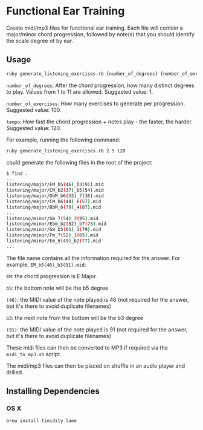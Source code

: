 # Functional Ear Training
Create midi/mp3 files for functional ear training. Each file will contain a major/minor chord progression, followed by note(s) that you should identify the scale degree of by ear.

## Usage
```sh
ruby generate_listening_exercises.rb {number_of_degrees} {number_of_exercises} {tempo}
```

`number_of_degrees`: After the chord progression, how many distinct degrees to play. Values from 1 to 11 are allowed. Suggested value: 1.

`number_of_exercises`: How many exercises to generate per progression. Suggested value: 100.

`tempo`: How fast the chord progression + notes play - the faster, the harder. Suggested value: 120.

For example, running the following command:
```sh
ruby generate_listening_exercises.rb 2 5 120
```
could generate the following files in the root of the project:
```sh
$ find .
...
listening/major/EM_b5(46)_b3(91).mid
listening/major/CM_b2(37)_b5(54).mid
listening/major/DbM_b6(33)_7(36).mid
listening/major/CM_b6(44)_6(57).mid
listening/major/BbM_6(79)_4(87).mid
...
listening/minor/Gm_7(54)_3(95).mid
listening/minor/Ebm_b2(52)_b7(73).mid
listening/minor/Gm_b5(61)_1(79).mid
listening/minor/Fm_7(52)_1(65).mid
listening/minor/Em_6(49)_b2(77).mid
...
```
The file name contains all the information required for the answer. For example, `EM_b5(46)_b3(91).mid`:

`EM`: the chord progression is E Major.

`b5`: the bottom note will be the b5 degree

`(46)`: the MIDI value of the note played is 46 (not required for the answer, but it's there to avoid duplicate filenames)

`b3`: the next note from the bottom will be the b3 degree

`(91)`: the MIDI value of the note played is 91 (not required for the answer, but it's there to avoid duplicate filenames)

These midi files can then be converted to MP3 if required via the `midi_to_mp3.sh` script.

The midi/mp3 files can then be placed on shuffle in an audio player and drilled.

## Installing Dependencies
### OS X
```
brew install timidity lame
```

